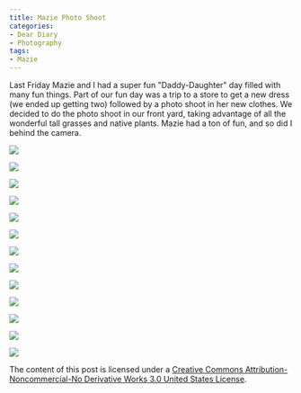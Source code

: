 ```yaml
---
title: Mazie Photo Shoot
categories:
- Dear Diary
- Photography
tags:
- Mazie
---
```


Last Friday Mazie and I had a super fun "Daddy-Daughter" day filled with many fun things. Part of our fun day was a trip to a store to get a new dress (we ended up getting two) followed by a photo shoot in her new clothes. We decided to do the photo shoot in our front yard, taking advantage of all the wonderful tall grasses and native plants. Mazie had a ton of fun, and so did I behind the camera.



  
   ![](/assets/posts/2009/wpid2237-20090821-164014-0621.jpg)
  

  
   ![](/assets/posts/2009/wpid2239-20090821-164015-0622.jpg)
  

  
   ![](/assets/posts/2009/wpid2241-20090821-164108-0626.jpg)
  

  
   ![](/assets/posts/2009/wpid2243-20090821-164533-0640.jpg)
  

  
   ![](/assets/posts/2009/wpid2245-20090821-164918-0650.jpg)
  

  
   ![](/assets/posts/2009/wpid2247-20090821-165125-0659.jpg)
  

  
   ![](/assets/posts/2009/wpid2249-20090821-170829-0664.jpg)
  

  
   ![](/assets/posts/2009/wpid2251-20090821-170833-0668.jpg)
  

  
   ![](/assets/posts/2009/wpid2253-20090821-170938-0673.jpg)
  

  
   ![](/assets/posts/2009/wpid2255-20090821-170940-0674.jpg)
  

  
   ![](/assets/posts/2009/wpid2257-20090821-170944-0676.jpg)
  

  
   ![](/assets/posts/2009/wpid2259-20090821-170947-0680.jpg)
  

  
   ![](/assets/posts/2009/wpid2261-20090821-171127-0686.jpg)
  



The content of this post is licensed under a [Creative Commons Attribution-Noncommercial-No Derivative Works 3.0 United States License](http://creativecommons.org/licenses/by-nc-nd/3.0/us/).
